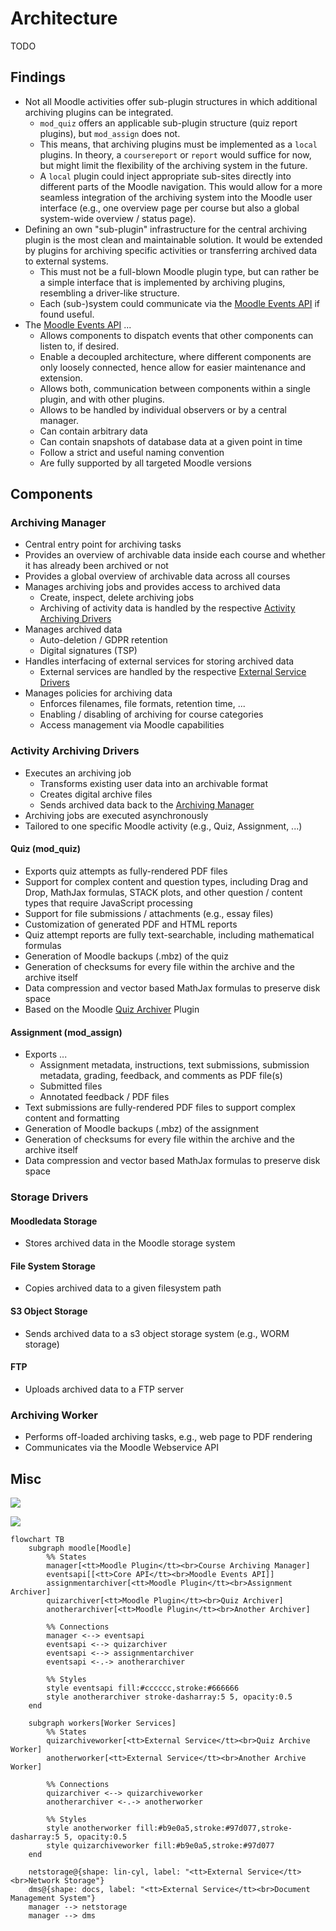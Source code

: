 # Architecture

TODO


## Findings

- Not all Moodle activities offer sub-plugin structures in which additional archiving plugins can be integrated.
    - `mod_quiz` offers an applicable sub-plugin structure (quiz report plugins), but `mod_assign` does not.
    - This means, that archiving plugins must be implemented as a `local` plugins. In theory, a `coursereport` or
      `report` would suffice for now, but might limit the flexibility of the archiving system in the future.
    - A `local` plugin could inject appropriate sub-sites directly into different parts of the Moodle navigation. This
      would allow for a more seamless integration of the archiving system into the Moodle user interface (e.g., one
      overview page per course but also a global system-wide overview / status page).
- Defining an own "sub-plugin" infrastructure for the central archiving plugin is the most clean and maintainable
  solution. It would be extended by plugins for archiving specific activities or transferring archived data to external
  systems.
    - This must not be a full-blown Moodle plugin type, but can rather be a simple interface that is implemented by
      archiving plugins, resembling a driver-like structure.
    - Each (sub-)system could communicate via the [Moodle Events API](https://docs.moodle.org/dev/Events_API) if found
      useful.
- The [Moodle Events API](https://docs.moodle.org/dev/Events_API) ...
    - Allows components to dispatch events that other components can listen to, if desired.
    - Enable a decoupled architecture, where different components are only loosely connected, hence allow for easier
      maintenance and extension.
    - Allows both, communication between components within a single plugin, and with other plugins.
    - Allows to be handled by individual observers or by a central manager.
    - Can contain arbitrary data
    - Can contain snapshots of database data at a given point in time
    - Follow a strict and useful naming convention
    - Are fully supported by all targeted Moodle versions


## Components

### Archiving Manager

- Central entry point for archiving tasks
- Provides an overview of archivable data inside each course and whether it has already been archived or not
- Provides a global overview of archivable data across all courses
- Manages archiving jobs and provides access to archived data
    - Create, inspect, delete archiving jobs
    - Archiving of activity data is handled by the respective [Activity Archiving Drivers](#activity-archiving-drivers)
- Manages archived data
    - Auto-deletion / GDPR retention
    - Digital signatures (TSP)
- Handles interfacing of external services for storing archived data
    - External services are handled by the respective [External Service Drivers](#external-service-drivers)
- Manages policies for archiving data
    - Enforces filenames, file formats, retention time, ...
    - Enabling / disabling of archiving for course categories
    - Access management via Moodle capabilities


### Activity Archiving Drivers

- Executes an archiving job
    - Transforms existing user data into an archivable format
    - Creates digital archive files
    - Sends archived data back to the [Archiving Manager](#archiving-manager)
- Archiving jobs are executed asynchronously
- Tailored to one specific Moodle activity (e.g., Quiz, Assignment, ...)


#### Quiz (mod_quiz)

- Exports quiz attempts as fully-rendered PDF files
- Support for complex content and question types, including Drag and Drop, MathJax formulas, STACK plots, and other
  question / content types that require JavaScript processing
- Support for file submissions / attachments (e.g., essay files)
- Customization of generated PDF and HTML reports
- Quiz attempt reports are fully text-searchable, including mathematical formulas
- Generation of Moodle backups (.mbz) of the quiz
- Generation of checksums for every file within the archive and the archive itself
- Data compression and vector based MathJax formulas to preserve disk space
- Based on the Moodle [Quiz Archiver](https://moodle.org/plugins/quiz_archiver) Plugin


#### Assignment (mod_assign)

- Exports ...
    - Assignment metadata, instructions, text submissions, submission metadata, grading, feedback, and comments as PDF
      file(s)
    - Submitted files
    - Annotated feedback / PDF files
- Text submissions are fully-rendered PDF files to support complex content and formatting
- Generation of Moodle backups (.mbz) of the assignment
- Generation of checksums for every file within the archive and the archive itself
- Data compression and vector based MathJax formulas to preserve disk space


### Storage Drivers

#### Moodledata Storage

- Stores archived data in the Moodle storage system

#### File System Storage

- Copies archived data to a given filesystem path

#### S3 Object Storage

- Sends archived data to a s3 object storage system (e.g., WORM storage)

#### FTP

- Uploads archived data to a FTP server


### Archiving Worker

- Performs off-loaded archiving tasks, e.g., web page to PDF rendering
- Communicates via the Moodle Webservice API


## Misc

![](./architecture-overview.drawio)

![](./quiz-archiver-architecture.drawio)

```mermaid
flowchart TB
    subgraph moodle[Moodle]
        %% States
        manager[<tt>Moodle Plugin</tt><br>Course Archiving Manager]
        eventsapi[[<tt>Core API</tt><br>Moodle Events API]]
        assignmentarchiver[<tt>Moodle Plugin</tt><br>Assignment Archiver]
        quizarchiver[<tt>Moodle Plugin</tt><br>Quiz Archiver]
        anotherarchiver[<tt>Moodle Plugin</tt><br>Another Archiver]
        
        %% Connections
        manager <--> eventsapi
        eventsapi <--> quizarchiver
        eventsapi <--> assignmentarchiver
        eventsapi <-.-> anotherarchiver
        
        %% Styles
        style eventsapi fill:#cccccc,stroke:#666666
        style anotherarchiver stroke-dasharray:5 5, opacity:0.5
    end
    
    subgraph workers[Worker Services]
        %% States
        quizarchiveworker[<tt>External Service</tt><br>Quiz Archive Worker]
        anotherworker[<tt>External Service</tt><br>Another Archive Worker]

        %% Connections
        quizarchiver <--> quizarchiveworker
        anotherarchiver <-.-> anotherworker

        %% Styles
        style anotherworker fill:#b9e0a5,stroke:#97d077,stroke-dasharray:5 5, opacity:0.5
        style quizarchiveworker fill:#b9e0a5,stroke:#97d077
    end

    netstorage@{shape: lin-cyl, label: "<tt>External Service</tt><br>Network Storage"}
    dms@{shape: docs, label: "<tt>External Service</tt><br>Document Management System"}
    manager --> netstorage
    manager --> dms
    
```